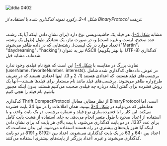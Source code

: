 ![ddia 0402](assets/ddia_0402.png)

###### شکل 4-2. رکورد نمونه کدگذاری شده با استفاده از BinaryProtocol تریفت.

مشابه [شکل 4-1](#fig_encoding_messagepack)، هر فیلد یک حاشیه‌نویسی نوع دارد (برای نشان دادن اینکه آیا
یک رشته، عدد صحیح، لیست و غیره است) و، در صورت نیاز، یک نشانگر طول (طول یک رشته،
تعداد موارد در یک لیست). رشته‌هایی که در داده ظاهر می‌شوند ("Martin"، "daydreaming"، "hacking")
نیز به عنوان ASCII (یا بهتر بگوییم، UTF-8) کدگذاری شده‌اند، مشابه قبل.

تفاوت بزرگ در مقایسه با [شکل 4-1](#fig_encoding_messagepack) این است که هیچ نام فیلدی وجود ندارد
(userName، favoriteNumber، interests). در عوض، داده‌های کدگذاری شده شامل برچسب‌های فیلد هستند، که
اعدادی هستند (1، 2 و 3). اینها اعدادی هستند که در تعریف طرح‌واره ظاهر می‌شوند. برچسب‌های فیلد
مانند نام مستعار برای فیلدها هستند—آنها یک روش فشرده برای گفتن اینکه درباره چه فیلدی صحبت می‌کنیم هستند،
بدون اینکه مجبور باشیم نام فیلد را هجی کنیم.

کدگذاری Thrift CompactProtocol از نظر معنایی معادل BinaryProtocol است، اما همانطور که می‌توانید
در [شکل 4-3](#fig_encoding_thrift_compact) ببینید، همان اطلاعات را در تنها 34 بایت فشرده می‌کند. این کار را
با فشرده‌سازی نوع فیلد و شماره برچسب در یک بایت واحد، و با استفاده از اعداد صحیح با طول متغیر انجام می‌دهد.
به جای استفاده از هشت بایت کامل برای عدد 1337، در دو بایت کدگذاری می‌شود، با بیت بالای
هر بایت که برای نشان دادن اینکه آیا هنوز بایت‌های بیشتری در راه هستند استفاده می‌شود. این بدان معناست که اعداد بین -64
و 63 در یک بایت کدگذاری می‌شوند، اعداد بین -8192 و 8191 در دو بایت کدگذاری می‌شوند و غیره. اعداد بزرگتر
از بایت‌های بیشتری استفاده می‌کنند.